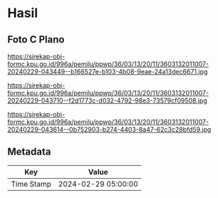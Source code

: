 # Hasil

## Foto C Plano

https://sirekap-obj-formc.kpu.go.id/996a/pemilu/ppwp/36/03/13/20/11/3603132011007-20240229-043449--b166527e-b103-4b08-9eae-24a13dec6671.jpg

https://sirekap-obj-formc.kpu.go.id/996a/pemilu/ppwp/36/03/13/20/11/3603132011007-20240229-043710--f2d1773c-d032-4792-98e3-73579cf09508.jpg

https://sirekap-obj-formc.kpu.go.id/996a/pemilu/ppwp/36/03/13/20/11/3603132011007-20240229-043614--0b752903-b274-4403-8a47-62c3c28bfd59.jpg


## Metadata

| Key        | Value               |
| ---------- | ------------------- |
| Time Stamp | 2024-02-29 05:00:00 |



